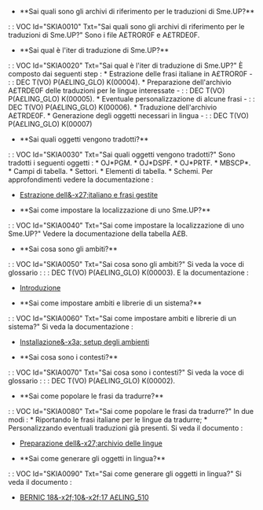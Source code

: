 - \*\*Sai quali sono gli archivi di riferimento per le traduzioni di Sme.UP?\*\*

 :  : VOC Id="SKIA0010" Txt="Sai quali sono gli archivi di riferimento per le traduzioni di Sme.UP?"
Sono i file A£TROR0F e A£TRDE0F.

- \*\*Sai qual è l'iter di traduzione di Sme.UP?\*\*

 :  : VOC Id="SKIA0020" Txt="Sai qual è l'iter di traduzione di Sme.UP?"
È composto dai seguenti step : 
\* Estrazione delle frasi italiane in A£TROR0F -  :  : DEC T(VO) P(A£LING_GLO) K(00004).
\* Preparazione dell'archivio A£TRDE0F delle traduzioni per le lingue interessate -  :  : DEC T(VO) P(A£LING_GLO) K(00005).
\* Eventuale personalizzazione di alcune frasi -  :  : DEC T(VO) P(A£LING_GLO) K(00006).
\* Traduzione dell'archivio A£TRDE0F.
\* Generazione degli oggetti necessari in lingua -  :  : DEC T(VO) P(A£LING_GLO) K(00007)

- \*\*Sai quali oggetti vengono tradotti?\*\*

 :  : VOC Id="SKIA0030" Txt="Sai quali oggetti vengono tradotti?"
Sono tradotti i seguenti oggetti : 
\* OJ\*PGM.
\* OJ\*DSPF.
\* OJ\*PRTF.
\* MBSCP\*.
\* Campi di tabella.
\* Settori.
\* Elementi di tabella.
\* Schemi.
Per approfondimenti vedere la documentazione : 
- [Estrazione dell&-x27;italiano e frasi gestite](Sorgenti/DOC/TA/B£AMO/A£LING_210)

- \*\*Sai come impostare la localizzazione di uno Sme.UP?\*\*

 :  : VOC Id="SKIA0040" Txt="Sai come impostare la localizzazione di uno Sme.UP?"
Vedere la documentazione della tabella A£B.

- \*\*Sai cosa sono gli ambiti?\*\*

 :  : VOC Id="SKIA0050" Txt="Sai cosa sono gli ambiti?"
Si veda la voce di glossario : 
 :  : DEC T(VO) P(A£LING_GLO) K(00003).
E la documentazione : 
- [Introduzione](Sorgenti/DOC/TA/B£AMO/A£LING_010)

- \*\*Sai come impostare ambiti e librerie di un sistema?\*\*

 :  : VOC Id="SKIA0060" Txt="Sai come impostare ambiti e librerie di un sistema?"
Si veda la documentazione : 
- [Installazione&-x3a; setup degli ambienti](Sorgenti/DOC/TA/B£AMO/A£LING_110)

- \*\*Sai cosa sono i contesti?\*\*

 :  : VOC Id="SKIA0070" Txt="Sai cosa sono i contesti?"
Si veda la voce di glossario : 
 :  : DEC T(VO) P(A£LING_GLO) K(00002).

- \*\*Sai come popolare le frasi da tradurre?\*\*

 :  : VOC Id="SKIA0080" Txt="Sai come popolare le frasi da tradurre?"
In due modi : 
\* Riportando le frasi italiane per le lingue da tradurre;
\* Personalizzando eventuali traduzioni già presenti.
Si veda il documento : 
- [Preparazione dell&-x27;archivio delle lingue](Sorgenti/DOC/TA/B£AMO/A£LING_310)

- \*\*Sai come generare gli oggetti in lingua?\*\*

 :  : VOC Id="SKIA0090" Txt="Sai come generare gli oggetti in lingua?"
Si veda il documento : 
- [BERNIC 18&-x2f;10&-x2f;17 A£LING_510](Sorgenti/DOC/TA/B£AMO/A£LING_510)

